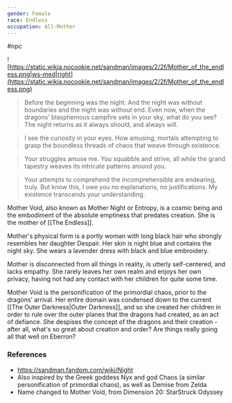 ```yaml
---
gender: Female
race: Endless
occupation: All-Mother
---
```

 #npc 

![https://static.wikia.nocookie.net/sandman/images/2/2f/Mother_of_the_endless.png|ws-med|right](https://static.wikia.nocookie.net/sandman/images/2/2f/Mother_of_the_endless.png)

> Before the beginning was the night. And the night was without boundaries and the night was without end. Even now, when the dragons’ blasphemous campfire sets in your sky, what do you see? The night returns as it always should, and always will.

>I see the curiosity in your eyes. How amusing, mortals attempting to grasp the boundless threads of chaos that weave through existence.

>Your struggles amuse me. You squabble and strive, all while the grand tapestry weaves its intricate patterns around you.

>Your attempts to comprehend the incomprehensible are endearing, truly. But know this, I owe you no explanations, no justifications. My existence transcends your understanding.

Mother Void, also known as Mother Night or Entropy, is a cosmic being and the embodiment of the absolute emptiness that predates creation. She is the mother of [[The Endless]].

Mother's physical form is a portly woman with long black hair who strongly resembles her daughter Despair. Her skin is night blue and contains the night sky. She wears a lavender dress with black and blue embroidery.

Mother is disconnected from all things in reality, is utterly self-centered, and lacks empathy. She rarely leaves her own realm and enjoys her own privacy, having not had any contact with her children for quite some time.

Mother Void is the personification of the primordial chaos, prior to the dragons’ arrival. Her entire domain was condensed down to the current [[The Outer Darkness|Outer Darkness]], and so she created her children in order to rule over the outer planes that the dragons had created, as an act of defiance. She despises the concept of the dragons and their creation - after all, what's so great about creation and order? Are things really going all that well on Eberron?

### References

* https://sandman.fandom.com/wiki/Night
* Also inspired by the Greek goddess Nyx and god Chaos (a similar personification of primordial chaos), as well as Demise from Zelda
* Name changed to Mother Void, from Dimension 20: StarStruck Odyssey
